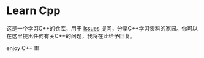 # Learn Cpp
这是一个学习C++的仓库，用于 [Issues](./issues) 提问，分享C++学习资料的家园。你可以在这里提出任何有关C++的问题，我将在此给予回复。

enjoy C++ !!!
